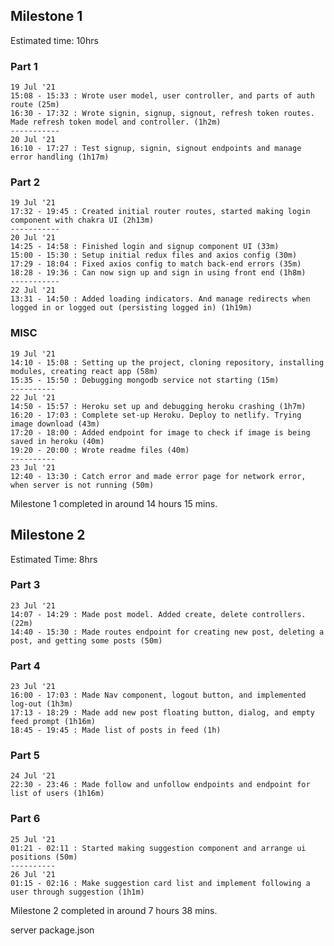 ## Milestone 1
Estimated time: 10hrs

### Part 1
    19 Jul '21 
    15:08 - 15:33 : Wrote user model, user controller, and parts of auth route (25m)
    16:30 - 17:32 : Wrote signin, signup, signout, refresh token routes. Made refresh token model and controller. (1h2m)
    -----------
    20 Jul '21
    16:10 - 17:27 : Test signup, signin, signout endpoints and manage error handling (1h17m)

### Part 2
    19 Jul '21 
    17:32 - 19:45 : Created initial router routes, started making login component with chakra UI (2h13m)
    -----------
    20 Jul '21
    14:25 - 14:58 : Finished login and signup component UI (33m)
    15:00 - 15:30 : Setup initial redux files and axios config (30m)
    17:29 - 18:04 : Fixed axios config to match back-end errors (35m)
    18:28 - 19:36 : Can now sign up and sign in using front end (1h8m)
    -----------
    22 Jul '21
    13:31 - 14:50 : Added loading indicators. And manage redirects when logged in or logged out (persisting logged in) (1h19m)

### MISC
    19 Jul '21 
    14:10 - 15:08 : Setting up the project, cloning repository, installing modules, creating react app (58m)
    15:35 - 15:50 : Debugging mongodb service not starting (15m)
    ----------
    22 Jul '21
    14:50 - 15:57 : Heroku set up and debugging heroku crashing (1h7m)
    16:20 - 17:03 : Complete set-up Heroku. Deploy to netlify. Trying image download (43m)
    17:20 - 18:00 : Added endpoint for image to check if image is being saved in heroku (40m)
    19:20 - 20:00 : Wrote readme files (40m)
    ----------
    23 Jul '21
    12:40 - 13:30 : Catch error and made error page for network error, when server is not running (50m)

Milestone 1 completed in around 14 hours 15 mins.

## Milestone 2
Estimated Time: 8hrs

### Part 3
    23 Jul '21
    14:07 - 14:29 : Made post model. Added create, delete controllers. (22m)
    14:40 - 15:30 : Made routes endpoint for creating new post, deleting a post, and getting some posts (50m)

### Part 4
    23 Jul '21
    16:00 - 17:03 : Made Nav component, logout button, and implemented log-out (1h3m)
    17:13 - 18:29 : Made add new post floating button, dialog, and empty feed prompt (1h16m)
    18:45 - 19:45 : Made list of posts in feed (1h)

### Part 5
    24 Jul '21
    22:30 - 23:46 : Made follow and unfollow endpoints and endpoint for list of users (1h16m)

### Part 6
    25 Jul '21
    01:21 - 02:11 : Started making suggestion component and arrange ui positions (50m)
    ----------
    26 Jul '21
    01:15 - 02:16 : Make suggestion card list and implement following a user through suggestion (1h1m)

Milestone 2 completed in around 7 hours 38 mins.

server package.json